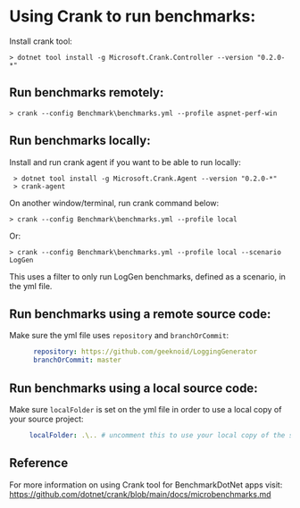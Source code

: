 # Using Crank to run benchmarks:

Install crank tool:
```
> dotnet tool install -g Microsoft.Crank.Controller --version "0.2.0-*"
```

## Run benchmarks remotely:

```
> crank --config Benchmark\benchmarks.yml --profile aspnet-perf-win
```

## Run benchmarks locally: 

Install and run crank agent if you want to be able to run locally:
```
 > dotnet tool install -g Microsoft.Crank.Agent --version "0.2.0-*" 
 > crank-agent
```

On another window/terminal, run crank command below:
```
> crank --config Benchmark\benchmarks.yml --profile local
```

Or:
```
> crank --config Benchmark\benchmarks.yml --profile local --scenario LogGen
```

This uses a filter to only run LogGen benchmarks, defined as a scenario, in the yml file.

## Run benchmarks using a remote source code:

Make sure the yml file uses `repository` and `branchOrCommit`:
```yml
      repository: https://github.com/geeknoid/LoggingGenerator
      branchOrCommit: master
```

## Run benchmarks using a local source code:
Make sure `localFolder` is set on the yml file in order to use a local copy of your source project:
```yml
     localFolder: .\.. # uncomment this to use your local copy of the source code
```

## Reference

For more information on using Crank tool for BenchmarkDotNet apps visit: https://github.com/dotnet/crank/blob/main/docs/microbenchmarks.md